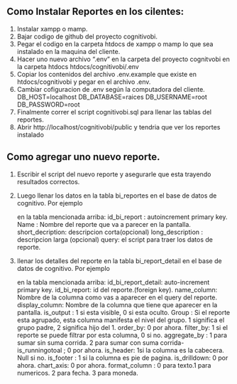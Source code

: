 ## Como Instalar Reportes en los cilentes:
1. Instalar xampp o mamp.
2. Bajar codigo de github del proyecto cognitivobi.
3. Pegar el codigo en la carpeta htdocs de xampp o mamp lo que sea instalado en la maquina del cliente.
4. Hacer uno nuevo archivo “.env” en la carpeta del proyecto cognitvobi en la carpeta htdocs
	htdocs/cognitivobi/.env
5. Copiar los contenidos del archivo .env.example que existe en htdocs/cognitivobi y pegar en el archivo .env.
6. Cambiar cofiguracion de .env según la computadora del cliente.
    DB_HOST=localhost
    DB_DATABASE=raices
    DB_USERNAME=root
    DB_PASSWORD=root
7. Finalmente correr el script cognitivobi.sql para llenar las tablas del reportes.
8. Abrir http://localhost/cognitivobi/public y tendria que ver los reportes instalado

## Como agregar uno nuevo reporte.
1. Escribir el script del nuevo reporte y asegurarle que esta trayendo resultados correctos.
2. Luego llenar los datos en la tabla bi_reportes en el base de datos de cognitivo. Por ejemplo

	en la tabla mencionada arriba:
	id_bi_report : autoincrement primary key.
	Name : Nombre del reporte que va a parecer en la pantalla.
	short_decription: descripcion corta(opcional)
	long_description : descripcion larga (opcional)
	query: el script para traer los datos de reporte.
3. llenar los detalles del reporte en la tabla bi_report_detail en el base de datos de cognitivo. Por ejemplo

	en la tabla mencionada arriba:
	id_bi_report_detail: auto-increment primary key.
	id_bi_report: id del reporte.(foreign key).
	name_column: Nombre de la columna como vas a aparecer en el query del reporte.
	display_column: Nombre de la columna que tiene que aparecer en la pantalla.
	is_output : 1 si esta visible, 0 si esta oculto.
	Group : Si el reporte esta agrupado, esta columna manifesta el nivel del grupo. 1 significa el 	grupo padre, 2 significa hijo del 1.
	order_by: 0 por ahora.
	filter_by: 1 si el reporte se puede filtrar por esta columna, 0 si no.
	aggregate_by : 1 para sumar sin suma corrida. 2 para sumar con suma corrida-
	is_runningotoal ; 0 por ahora.
	is_header: 1si la columna es la cabecera. Null si no.
	is_footer : 1 si la columna es pie de pagina.
	is_drilldown: 0 por ahora.
	chart_axis: 0 por ahora.
	format_column : 0 para texto.1 para numericos. 2 para fecha. 3 para moneda.

